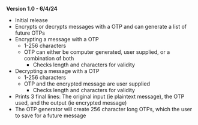 **Version 1.0 - 6/4/24**
* Initial release
* Encrypts or decrypts messages with a OTP and can generate a list of future OTPs
* Encrypting a message with a OTP
	* 1-256 characters
	* OTP can either be computer generated, user supplied, or a combination of both
 		* Checks length and characters for validity
* Decrypting a message with a OTP
	* 1-256 characters
	* OTP and the encrypted message are user supplied
 		* Checks length and characters for validity
* Prints 3 final lines: The original input (ie plaintext message), the OTP used, and the output (ie encrypted message)
* The OTP generator will create 256 character long OTPs, which the user to save for a future message
